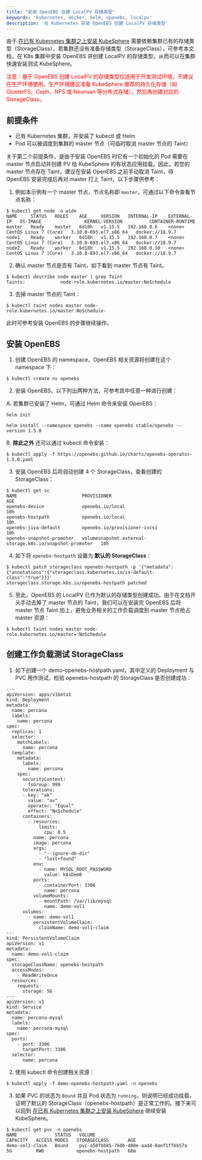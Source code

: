 ```yaml
---
title: "安装 OpenEBS 创建 LocalPV 存储类型"
keywords: 'kubernetes, docker, helm, openebs, localpv'
description: '在 Kubernetes 安装 OpenEBS 创建 LocalPV 存储类型'
---
```


由于 [在已有 Kubernetes 集群之上安装 KubeSphere](../../installation/install-on-k8s) 需要依赖集群已有的存储类型（StorageClass），若集群还没有准备存储类型（StorageClass），可参考本文档，在 K8s 集群中安装 OpenEBS 并创建 LocalPV 的存储类型，从而可以在集群快速安装测试 KubeSphere。

<font color="red">注意：基于 OpenEBS 创建 LocalPV 的存储类型仅适用于开发测试环境，不建议在生产环境使用。生产环境建议准备 KubeSphere 推荐的持久化存储（如 GlusterFS、Ceph、NFS 或 Neonsan 等分布式存储），然后再创建对应的 StorageClass。</font>

## 前提条件

- 已有 Kubernetes 集群，并安装了 kubectl 或 Helm
- Pod 可以被调度到集群的 master 节点（可临时取消 master 节点的 Taint）


关于第二个前提条件，是由于安装 OpenEBS 时它有一个初始化的 Pod 需要在 master 节点启动并创建 PV 给 KubeSphere 的有状态应用挂载。因此，若您的 master 节点存在 Taint，建议在安装 OpenEBS 之前手动取消 Taint，待 OpenEBS 安装完成后再对 master 打上 Taint，以下步骤供参考：

1. 例如本示例有一个 master 节点，节点名称即 `master`，可通过以下命令查看节点名称：

```
$ kubectl get node -o wide
NAME     STATUS   ROLES    AGE     VERSION   INTERNAL-IP    EXTERNAL-IP   OS-IMAGE                KERNEL-VERSION          CONTAINER-RUNTIME
master   Ready    master   6d18h   v1.15.5   192.168.0.6    <none>        CentOS Linux 7 (Core)   3.10.0-693.el7.x86_64   docker://18.9.7
node1    Ready    worker   6d18h   v1.15.5   192.168.0.7    <none>        CentOS Linux 7 (Core)   3.10.0-693.el7.x86_64   docker://18.9.7
node2    Ready    worker   6d18h   v1.15.5   192.168.0.10   <none>        CentOS Linux 7 (Core)   3.10.0-693.el7.x86_64   docker://18.9.7
```

2. 确认 master 节点是否有 Taint，如下看到 master 节点有 Taint。

```
$ kubectl describe node master | grep Taint
Taints:             node-role.kubernetes.io/master:NoSchedule
```

3. 去掉 master 节点的 Taint：

```
$ kubectl taint nodes master node-role.kubernetes.io/master:NoSchedule-
```

此时可参考安装 OpenEBS 的步骤继续操作。

## 安装 OpenEBS

1. 创建 OpenEBS 的 namespace，OpenEBS 相关资源将创建在这个 namespace 下：

```
$ kubectl create ns openebs
```

2. 安装 OpenEBS，以下列出两种方法，可参考其中任意一种进行创建：

A. 若集群已安装了 Helm，可通过 Helm 命令来安装 OpenEBS：

```
helm init

helm install --namespace openebs --name openebs stable/openebs --version 1.5.0
```

B. **除此之外** 还可以通过 kubectl 命令安装：

```
$ kubectl apply -f https://openebs.github.io/charts/openebs-operator-1.5.0.yaml
```

3. 安装 OpenEBS 后将自动创建 4 个 StorageClass，查看创建的 StorageClass：

```
$ kubectl get sc
NAME                        PROVISIONER                                                AGE
openebs-device              openebs.io/local                                           10h
openebs-hostpath            openebs.io/local                                           10h
openebs-jiva-default        openebs.io/provisioner-iscsi                               10h
openebs-snapshot-promoter   volumesnapshot.external-storage.k8s.io/snapshot-promoter   10h
```

4. 如下将 `openebs-hostpath` 设置为 **默认的 StorageClass**：

```
$ kubectl patch storageclass openebs-hostpath -p '{"metadata": {"annotations":{"storageclass.kubernetes.io/is-default-class":"true"}}}'
storageclass.storage.k8s.io/openebs-hostpath patched
```

5. 至此，OpenEBS 的 LocalPV 已作为默认的存储类型创建成功。由于在文档开头手动去掉了 master 节点的 Taint，我们可以在安装完 OpenEBS 后将 master 节点 Taint 加上，避免业务相关的工作负载调度到 master 节点抢占 master 资源：


```
$ kubectl taint nodes master node-role.kubernetes.io/master=:NoSchedule
```

## 创建工作负载测试 StorageClass

1. 如下创建一个 demo-openebs-hostpath.yaml，其中定义的 Deployment 与 PVC 用作测试，检验 openebs-hostpath 的 StorageClass 是否创建成功：

```
---
apiVersion: apps/v1beta1
kind: Deployment
metadata:
  name: percona
  labels:
    name: percona
spec:
  replicas: 1
  selector:
    matchLabels:
      name: percona
  template:
    metadata:
      labels:
        name: percona
    spec:
      securityContext:
        fsGroup: 999
      tolerations:
      - key: "ak"
        value: "av"
        operator: "Equal"
        effect: "NoSchedule"
      containers:
        - resources:
            limits:
              cpu: 0.5
          name: percona
          image: percona
          args:
            - "--ignore-db-dir"
            - "lost+found"
          env:
            - name: MYSQL_ROOT_PASSWORD
              value: k8sDem0
          ports:
            - containerPort: 3306
              name: percona
          volumeMounts:
            - mountPath: /var/lib/mysql
              name: demo-vol1
      volumes:
        - name: demo-vol1
          persistentVolumeClaim:
            claimName: demo-vol1-claim
---
kind: PersistentVolumeClaim
apiVersion: v1
metadata:
  name: demo-vol1-claim
spec:
  storageClassName: openebs-hostpath
  accessModes:
    - ReadWriteOnce
  resources:
    requests:
      storage: 5G
---
apiVersion: v1
kind: Service
metadata:
  name: percona-mysql
  labels:
    name: percona-mysql
spec:
  ports:
    - port: 3306
      targetPort: 3306
  selector:
      name: percona
```

2. 使用 kubectl 命令创建相关资源：

```
$ kubectl apply -f demo-openebs-hostpath.yaml -n openebs
```

3. 如果 PVC 的状态为 `Bound` 并且 Pod 状态为 `running`，则说明已经成功挂载，证明了默认的 StorageClass（openebs-hostpath）是正常工作的。接下来可以回到 [在已有 Kubernetes 集群之上安装 KubeSphere](../../installation/install-on-k8s) 继续安装 KubeSphere。

```
$ kubectl get pvc -n openebs
NAME              STATUS   VOLUME                                     CAPACITY   ACCESS MODES   STORAGECLASS       AGE
demo-vol1-claim   Bound    pvc-a50fbb85-760b-488e-aad4-8aef1ff6b57a   5G         RWO            openebs-hostpath   68m
```
